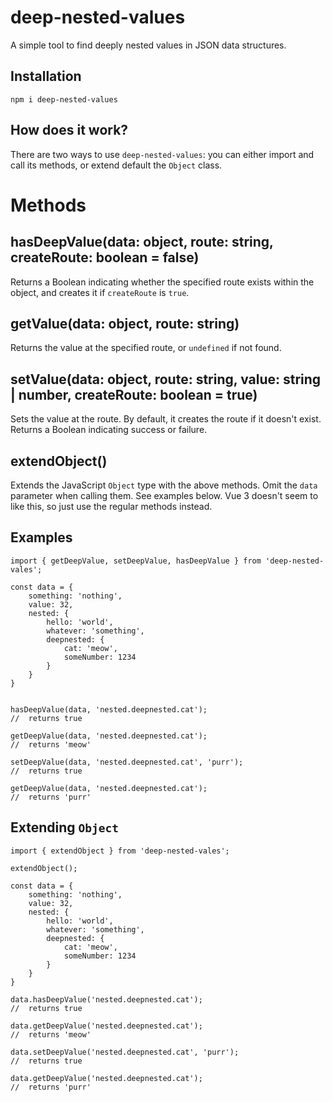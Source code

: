 # deep-nested-values #
A simple tool to find deeply nested values in JSON data structures.

## Installation ##

```
npm i deep-nested-values
```

## How does it work? ##

There are two ways to use `deep-nested-values`: you can either import and call its methods, or extend default the `Object` class.

# Methods

## hasDeepValue(data: object, route: string, createRoute: boolean = false)

Returns a Boolean indicating whether the specified route exists within the object, and creates it if `createRoute` is `true`.

## getValue(data: object, route: string)

Returns the value at the specified route, or `undefined` if not found.

##  setValue(data: object, route: string, value: string | number, createRoute: boolean = true)

Sets the value at the route. By default, it creates the route if it doesn't exist. Returns a Boolean indicating success or failure.

##  extendObject() ##

Extends the JavaScript `Object` type with the above methods. Omit the `data` parameter when calling them. See examples below. Vue 3 doesn't seem to like this, so just use the regular methods instead.

## Examples ##

```
import { getDeepValue, setDeepValue, hasDeepValue } from 'deep-nested-vales';

const data = {
    something: 'nothing',
    value: 32,
    nested: {
        hello: 'world',
        whatever: 'something',
        deepnested: {
            cat: 'meow',
            someNumber: 1234
        }
    }
}


hasDeepValue(data, 'nested.deepnested.cat');
//  returns true

getDeepValue(data, 'nested.deepnested.cat');
//  returns 'meow'

setDeepValue(data, 'nested.deepnested.cat', 'purr');
//  returns true

getDeepValue(data, 'nested.deepnested.cat');
//  returns 'purr'
```

## Extending `Object` ##

```
import { extendObject } from 'deep-nested-vales';

extendObject();

const data = {
    something: 'nothing',
    value: 32,
    nested: {
        hello: 'world',
        whatever: 'something',
        deepnested: {
            cat: 'meow',
            someNumber: 1234
        }
    }
}

data.hasDeepValue('nested.deepnested.cat');
//  returns true

data.getDeepValue('nested.deepnested.cat');
//  returns 'meow'

data.setDeepValue('nested.deepnested.cat', 'purr');
//  returns true

data.getDeepValue('nested.deepnested.cat');
//  returns 'purr'
```